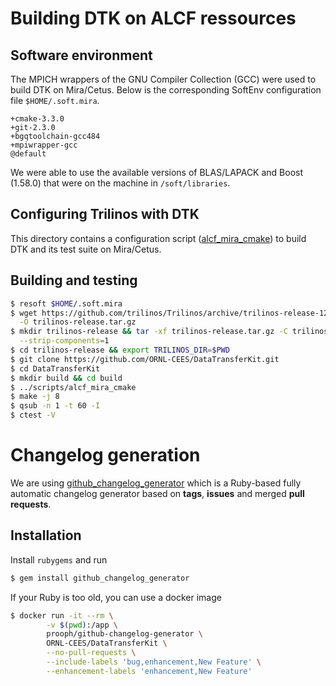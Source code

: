 # Building DTK on ALCF ressources

## Software environment
The MPICH wrappers of the GNU Compiler Collection (GCC) were used to build DTK on Mira/Cetus.
Below is the corresponding SoftEnv configuration file `$HOME/.soft.mira`.
```
+cmake-3.3.0
+git-2.3.0
+bgqtoolchain-gcc484
+mpiwrapper-gcc
@default
```
We were able to use the available versions of BLAS/LAPACK and Boost (1.58.0) that were on the machine in `/soft/libraries`.

## Configuring Trilinos with DTK
This directory contains a configuration script ([alcf_mira_cmake](alcf_mira_cmake)) to build DTK and its test suite on Mira/Cetus.

## Building and testing
```bash
$ resoft $HOME/.soft.mira
$ wget https://github.com/trilinos/Trilinos/archive/trilinos-release-12-8-1.tar.gz \
  -O trilinos-release.tar.gz
$ mkdir trilinos-release && tar -xf trilinos-release.tar.gz -C trilinos-release \
  --strip-components=1
$ cd trilinos-release && export TRILINOS_DIR=$PWD
$ git clone https://github.com/ORNL-CEES/DataTransferKit.git
$ cd DataTransferKit
$ mkdir build && cd build
$ ../scripts/alcf_mira_cmake
$ make -j 8
$ qsub -n 1 -t 60 -I
$ ctest -V
```

# Changelog generation
We are using [github_changelog_generator](https://github.com/skywinder/github-changelog-generator) which is a Ruby-based fully automatic changelog generator based on **tags**, **issues** and merged **pull requests**.

## Installation
Install `rubygems` and run
```bash
$ gem install github_changelog_generator
```
If your Ruby is too old, you can use a docker image
```bash
$ docker run -it --rm \
        -v $(pwd):/app \
        prooph/github-changelog-generator \
        ORNL-CEES/DataTransferKit \
        --no-pull-requests \
        --include-labels 'bug,enhancement,New Feature' \
        --enhancement-labels 'enhancement,New Feature'
```
